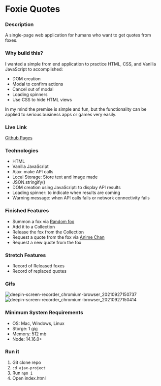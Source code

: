 # Foxie Quotes

### Description
A single-page web application for humans who want to get quotes from foxes.

### Why build this?
I wanted a simple from end application to practice HTML, CSS, and Vanilla JavaScript to accomplished: 
* DOM creation
* Modal to confirm actions
* Cancel out of modal 
* Loading spinners
* Use CSS to hide HTML views

In my mind the premise is simple and fun, but the functionality can be applied to serious business apps or games very easily. 


### Live Link 
[Github Pages](https://rskidmore1.github.io/foxie-quotes/)

### Technologies
* HTML
* Vanilla JavaScript
* Ajax: make API calls 
* Local Storage: Store text and image made 
* JSON.stringify()
* DOM creation using JavaScript: to display API results 
* Loading spinner: to indicate when results are coming 
* Warning message: when API calls fails or network connectivity fails

### Finished Features
* Summon a fox via [Random fox](https://randomfox.ca/floof/')
* Add it to a Collection
* Release the fox from the Collection
* Request a quote from the fox via [Anime Chan](https://animechan.vercel.app/api/random)
* Request a new quote from the fox

### Stretch Features 
* Record of Released foxes
* Record of replaced quotes

### Gifs
![deepin-screen-recorder_chromium-browser_20210927150737](https://user-images.githubusercontent.com/11698908/134992139-ed6ad692-1996-4b35-af58-112373a8be1e.gif)
![deepin-screen-recorder_chromium-browser_20210927150414](https://user-images.githubusercontent.com/11698908/134992141-0abb13a6-9181-4c95-ad57-1711ba04e70c.gif)

### Minimum System Requirements
* OS: Mac, Windows, Linux
* Storge: 1 gig
* Memory: 512 mb
* Node: 14.16.0+

### Run it 
1. Git clone repo 
2. `cd ajax-project`
3. Run `npm i`
4. Open index.html
